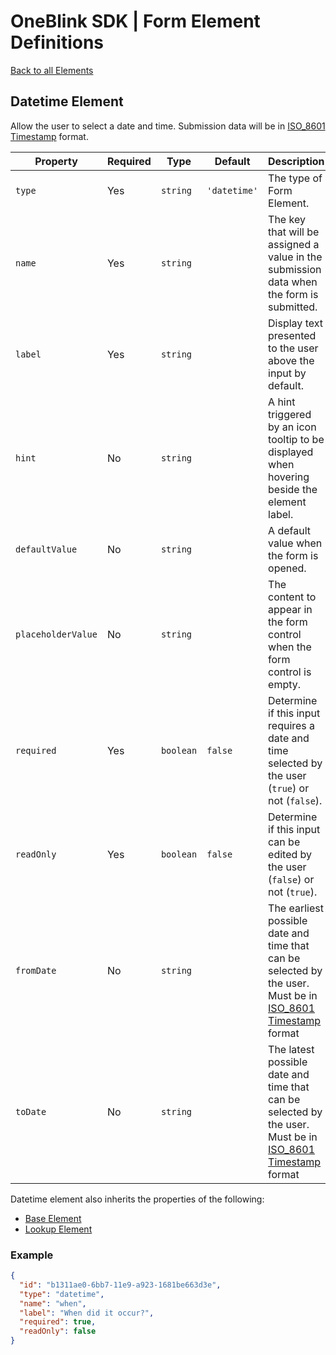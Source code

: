 # OneBlink SDK | Form Element Definitions

[Back to all Elements](./README.md)

## Datetime Element

Allow the user to select a date and time. Submission data will be in [ISO_8601 Timestamp](https://en.wikipedia.org/wiki/ISO_8601) format.

| Property           | Required | Type      | Default      | Description                                                                                                                                          |
| ------------------ | -------- | --------- | ------------ | ---------------------------------------------------------------------------------------------------------------------------------------------------- |
| `type`             | Yes      | `string`  | `'datetime'` | The type of Form Element.                                                                                                                            |
| `name`             | Yes      | `string`  |              | The key that will be assigned a value in the submission data when the form is submitted.                                                             |
| `label`            | Yes      | `string`  |              | Display text presented to the user above the input by default.                                                                                       |
| `hint`             | No       | `string`  |              | A hint triggered by an icon tooltip to be displayed when hovering beside the element label.                                                          |
| `defaultValue`     | No       | `string`  |              | A default value when the form is opened.                                                                                                             |
| `placeholderValue` | No       | `string`  |              | The content to appear in the form control when the form control is empty.                                                                            |
| `required`         | Yes      | `boolean` | `false`      | Determine if this input requires a date and time selected by the user (`true`) or not (`false`).                                                     |
| `readOnly`         | Yes      | `boolean` | `false`      | Determine if this input can be edited by the user (`false`) or not (`true`).                                                                         |
| `fromDate`         | No       | `string`  |              | The earliest possible date and time that can be selected by the user. Must be in [ISO_8601 Timestamp](https://en.wikipedia.org/wiki/ISO_8601) format |
| `toDate`           | No       | `string`  |              | The latest possible date and time that can be selected by the user. Must be in [ISO_8601 Timestamp](https://en.wikipedia.org/wiki/ISO_8601) format   |

Datetime element also inherits the properties of the following:

- [Base Element](./base-element.md)
- [Lookup Element](./lookup-element.md)

### Example

```JSON
{
  "id": "b1311ae0-6bb7-11e9-a923-1681be663d3e",
  "type": "datetime",
  "name": "when",
  "label": "When did it occur?",
  "required": true,
  "readOnly": false
}
```
